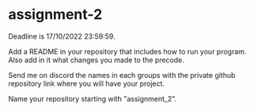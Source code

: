 # assignment-2
Deadline is 17/10/2022 23:59:59.

Add a README in your repository that includes how to run your program. Also add in it what changes you made to the precode.

Send me on discord the names in each groups with the private github repository link where you will have your project.

Name your repository starting with "assignment_2".
